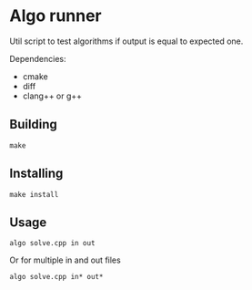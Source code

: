 # Algo runner

Util script to test algorithms if output is equal
to expected one.

Dependencies:

- cmake
- diff
- clang++ or g++

## Building

`make`

## Installing

`make install`

## Usage

`algo solve.cpp in out`

Or for multiple in and out files

`algo solve.cpp in* out*`
